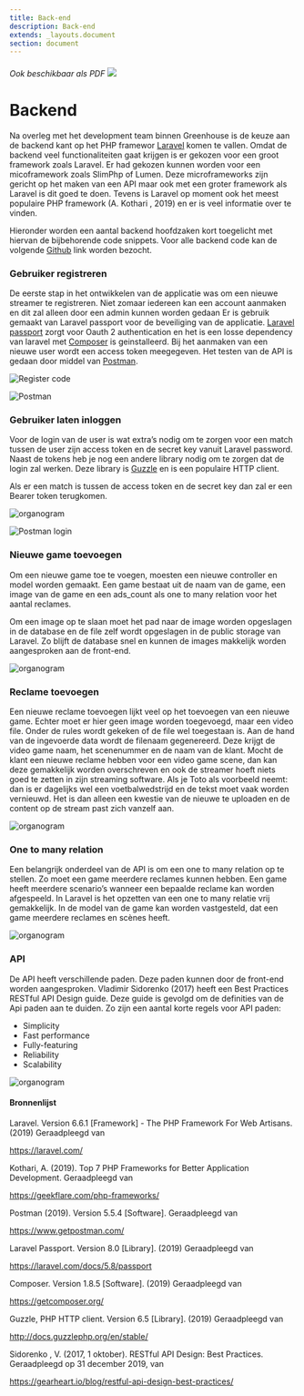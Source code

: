 ```yaml
---
title: Back-end
description: Back-end
extends: _layouts.document
section: document
---
```

<h6>Ook beschikbaar als PDF <a href="/assets/pdf/martijn_koch_backend.pdf" target="_blank" class="read-more"><img src="/assets/img/icons/iconmonstr-download-11.svg" class="pdf-icon"/></a></h6>

# Backend

Na overleg met het development team binnen Greenhouse is de keuze aan de backend kant op het PHP framewor [Laravel](https://laravel.com/) komen te vallen.
Omdat de backend veel functionaliteiten gaat krijgen is er gekozen voor een groot framework zoals Laravel. Er had gekozen kunnen worden voor een micoframework zoals SlimPhp of Lumen. Deze microframeworks zijn gericht op het maken van een API maar ook met een groter framework als Laravel is dit goed te doen. Tevens is Laravel op moment ook het meest populaire PHP framework (A. Kothari , 2019) en er is veel informatie over te vinden. 

Hieronder worden een aantal backend hoofdzaken kort toegelicht met hiervan de bijbehorende code snippets. Voor alle backend code kan de volgende [Github](https://github.com/martijnkoch/Greenhouse/tree/master/backend) link worden bezocht.  

### Gebruiker registreren
De eerste stap in het ontwikkelen van de applicatie was om een nieuwe streamer te registreren. Niet zomaar iedereen kan een account aanmaken en dit zal alleen door een admin kunnen worden gedaan Er is gebruik gemaakt van Laravel passport voor de beveiliging van de applicatie. [Laravel passport](https://laravel.com/docs/5.8/passport) zorgt voor Oauth 2 authentication en het is een losse dependency van laravel met [Composer](https://getcomposer.org/) is geinstalleerd. Bij het aanmaken van een nieuwe user wordt een access token meegegeven. Het testen van de API is gedaan door middel van [Postman](https://www.getpostman.com/). 

![](/assets/img/register-user-php.png "Register code")

![](/assets/img/register-user.png "Postman")

### Gebruiker laten inloggen
Voor de login van de user is wat extra’s nodig om te zorgen voor een match tussen de user zijn access token en de secret key vanuit Laravel password. Naast de tokens heb je nog een andere library nodig om te zorgen dat de login zal werken. Deze library is [Guzzle](http://docs.guzzlephp.org/en/stable/) en is een populaire HTTP client.  

Als er een match is tussen de access token en de secret key dan zal er een Bearer token terugkomen. 

![organogram](/assets/img/login-php.png "Login code")

![](/assets/img/api-login.png "Postman login")

### Nieuwe game toevoegen
Om een nieuwe game toe te voegen, moesten een nieuwe controller en model worden gemaakt. Een game bestaat uit de naam van de game, een image van de game en een ads_count als one to many relation voor het aantal reclames.  

Om een image op te slaan moet het pad naar de image worden opgeslagen in de database en de file zelf wordt opgeslagen in de public storage van Laravel. Zo blijft de database snel en kunnen de images makkelijk worden aangesproken aan de front-end.

![organogram](/assets/img/image_upload.jpg "Image upload code")

### Reclame toevoegen
Een nieuwe reclame toevoegen lijkt veel op het toevoegen van een nieuwe game. Echter moet er hier geen image worden toegevoegd, maar een video file. Onder de rules wordt gekeken of de file wel toegestaan is. Aan de hand van de ingevoerde data wordt de filenaam gegenereerd. Deze krijgt de video game naam, het scenenummer en de naam van de klant. Mocht de klant een nieuwe reclame hebben voor een video game scene, dan kan deze gemakkelijk worden overschreven en ook de streamer hoeft niets goed te zetten in zijn streaming software. Als je Toto als voorbeeld neemt: dan is er dagelijks wel een voetbalwedstrijd en de tekst moet vaak worden vernieuwd. Het is dan alleen een kwestie van de nieuwe te uploaden en de content op de stream past zich vanzelf aan.

![organogram](/assets/img/laravel-ad.jpg "Reclame code")

### One to many relation
Een belangrijk onderdeel van de API is om een one to many relation op te stellen. Zo moet een game meerdere reclames kunnen hebben. Een game heeft meerdere scenario’s wanneer een bepaalde reclame kan worden afgespeeld. In Laravel is het opzetten van een one to many relatie vrij gemakkelijk. In de model van de game kan worden vastgesteld, dat een game meerdere reclames en scènes heeft. 

![organogram](/assets/img/one-to-many.png "One to many")

### API
De API heeft verschillende paden. Deze paden kunnen door de front-end worden aangesproken. Vladimir Sidorenko (2017) heeft een Best Practices RESTful API Design guide. Deze guide is gevolgd om de definities van de Api paden aan te duiden. Zo zijn een aantal korte regels voor API paden: 
- Simplicity
- Fast performance
- Fully-featuring
- Reliability
- Scalability

![organogram](/assets/img/api-paths.png "Api")

#### Bronnenlijst
<div class="bronnenlijst">
<p class="bron"> Laravel. Version 6.6.1 [Framework] - The PHP Framework For Web Artisans. (2019) Geraadpleegd van </p><a class="bronlink" target="_blank" href="https://laravel.com/">https://laravel.com/</a>
<p class="bron">
Kothari, A. (2019). Top 7 PHP Frameworks for Better Application Development. Geraadpleegd van</p> <a class="bronlink" target="_blank" href="https://geekflare.com/php-frameworks/">https://geekflare.com/php-frameworks/</a>
<p class="bron">Postman (2019). Version 5.5.4 [Software]. Geraadpleegd van</p> <a class="bronlink" target="_blank" href="https://www.getpostman.com/">https://www.getpostman.com/</a>
<p class="bron">
Laravel Passport. Version 8.0 [Library]. (2019) Geraadpleegd van</p><a class="bronlink" href="https://laravel.com/docs/5.8/passport" target="_blank">https://laravel.com/docs/5.8/passport</a>
<p class="bron"> Composer. Version 1.8.5 [Software]. (2019) Geraadpleegd van</p><a class="bronlink" href="https://getcomposer.org/" target="_blank">https://getcomposer.org/</a>
<p class="bron">
Guzzle, PHP HTTP client. Version 6.5 [Library]. (2019) Geraadpleegd van</p> <a class="bronlink" href="http://docs.guzzlephp.org/en/stable/" target="_blank">http://docs.guzzlephp.org/en/stable/</a>
<p class="bron">
Sidorenko , V. (2017, 1 oktober). RESTful API Design: Best Practices. Geraadpleegd op 31 december 2019, van </p> <a class="bronlink" href="https://gearheart.io/blog/restful-api-design-best-practices/" target="_blank">https://gearheart.io/blog/restful-api-design-best-practices/</a>
</div>